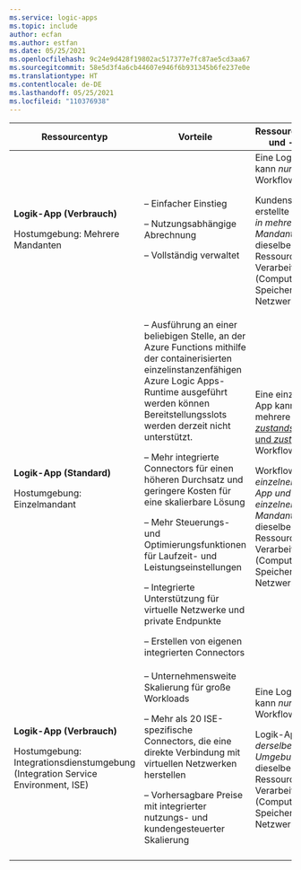 ```yaml
---
ms.service: logic-apps
ms.topic: include
author: ecfan
ms.author: estfan
ms.date: 05/25/2021
ms.openlocfilehash: 9c24e9d428f19802ac517377e7fc87ae5cd3aa67
ms.sourcegitcommit: 58e5d3f4a6cb44607e946f6b931345b6fe237e0e
ms.translationtype: HT
ms.contentlocale: de-DE
ms.lasthandoff: 05/25/2021
ms.locfileid: "110376938"
---
```

| Ressourcentyp | Vorteile | Ressourcenfreigabe und -nutzung | [Preis- und Abrechnungsmodell](../articles/logic-apps/logic-apps-pricing.md) | [Verwaltung von Grenzwerten](../articles/logic-apps/logic-apps-limits-and-config.md) |
|---------------|----------|----------------------------|---------------------------------------------------------------------------|-----------------------------------------------------------------------------|
| **Logik-App (Verbrauch)** <p><p>Hostumgebung: Mehrere Mandanten | – Einfacher Einstieg <p><p>– Nutzungsabhängige Abrechnung <p><p>– Vollständig verwaltet | Eine Logik-App kann *nur einen* Workflow haben. <p><p>Kundenseitig erstellte Logik-Apps *in mehreren Mandanten* nutzen dieselben Ressourcen für die Verarbeitung (Compute), den Speicher, das Netzwerk usw. | [Verbrauch](../articles/logic-apps/logic-apps-pricing.md#consumption-pricing) (nutzungsbasierte Bezahlung) | Azure Logic Apps verwaltet die Standardwerte für diese Grenzwerte, aber Sie können einige dieser Werte ändern, wenn diese Option für einen bestimmten Grenzwert vorhanden ist. |
| **Logik-App (Standard)** <p><p>Hostumgebung: <br>Einzelmandant | – Ausführung an einer beliebigen Stelle, an der Azure Functions mithilfe der containerisierten einzelinstanzenfähigen Azure Logic Apps-Runtime ausgeführt werden können Bereitstellungsslots werden derzeit nicht unterstützt. <p><p>– Mehr integrierte Connectors für einen höheren Durchsatz und geringere Kosten für eine skalierbare Lösung <p><p>– Mehr Steuerungs- und Optimierungsfunktionen für Laufzeit- und Leistungseinstellungen <p><p>– Integrierte Unterstützung für virtuelle Netzwerke und private Endpunkte <p><p>– Erstellen von eigenen integrierten Connectors | Eine einzelne Logik-App kann über mehrere [*zustandsbehaftete* und *zustandslose*](../articles/logic-apps/single-tenant-overview-compare.md#stateful-stateless) Workflows verfügen. <p><p>Workflows *in einer einzelnen Logik-App und einem einzelnen Mandanten* nutzen dieselben Ressourcen für die Verarbeitung (Compute), den Speicher, das Netzwerk usw. | [Standard](../articles/logic-apps/logic-apps-pricing.md#standard-pricing), basierend auf einem Hostingplan mit einem ausgewählten Tarif <p><p>Wenn Sie *zustandsbehaftete* Workflows ausführen, die [externen Speicher](../articles/azure-functions/storage-considerations.md#storage-account-requirements) verwenden, nimmt die Azure Logic Apps-Runtime Speichertransaktionen entsprechend den [Azure Storage-Preisen](https://azure.microsoft.com/pricing/details/storage/) vor. | Sie können die Standardwerte für viele Grenzwerte basierend auf den Anforderungen Ihres Szenarios ändern. <p><p>**Wichtig**: Einige Grenzwerte haben harte Obergrenzen. In Visual Studio Code werden die Änderungen, die Sie an den Standardgrenzwerten in den Konfigurationsdateien Ihrer Logik-App-Projekte vornehmen, nicht in der Designererfahrung angezeigt. Weitere Informationen finden Sie unter [Bearbeiten von App- und Umgebungseinstellungen für Logik-Apps in einzelinstanzenfähigen Azure Logic Apps](../articles/logic-apps/edit-app-settings-host-settings.md). |
| **Logik-App (Verbrauch)** <p><p>Hostumgebung: <br>Integrationsdienstumgebung (Integration Service Environment, ISE) | – Unternehmensweite Skalierung für große Workloads <p><p>– Mehr als 20 ISE-spezifische Connectors, die eine direkte Verbindung mit virtuellen Netzwerken herstellen <p><p>– Vorhersagbare Preise mit integrierter nutzungs- und kundengesteuerter Skalierung | Eine Logik-App kann *nur einen* Workflow haben. <p><p>Logik-Apps *in derselben Umgebung* nutzen dieselben Ressourcen für die Verarbeitung (Compute), den Speicher, das Netzwerk usw. | [ISE](../articles/logic-apps/logic-apps-pricing.md#fixed-pricing) (fest) | Azure Logic Apps verwaltet die Standardwerte für diese Grenzwerte, aber Sie können einige dieser Werte ändern, wenn diese Option für einen bestimmten Grenzwert vorhanden ist. |
||||||